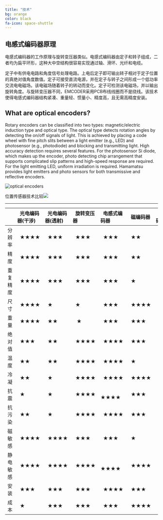 ```yaml
---
title: "技术"
bg: orange
color: black
fa-icon: space-shuttle
---
```




## 电感式编码器原理

电感式编码器的工作原理与旋转变压器类似。电感式编码器由定子和转子组成，二者均为扁平环形，这种大中空结构很容易实现通过轴、滑环、光纤和电缆。

定子中有供电电路和角度信号处理电路。上电后定子即可输出转子相对于定子位置的真绝对值角度数值。定子可接受直流电源，并在定子与转子之间形成一个低功率交流电电磁场。该电磁场随着转子的转动而变化。定子可检测该电磁场，并以输出旋转角度。与旋转变压器不同，EMCODER采用PCB布线线圈而不是绕线。该技术使得电感式编码器结构紧凑、重量轻、惯量小、精度高，且无需高精度安装。

## What are optical encoders?

Rotary encoders can be classified into two types: magnetic/electric induction type and optical type. The optical type detects rotation angles by detecting the on/off signals of light. This is achieved by placing a code wheel with fine pitch slits between a light emitter (e.g., LED) and photosensor (e.g., photodiode) and blocking and transmitting light.
High accuracy detection requires several features. For the photosensor Si diode, which makes up the encoder, photo detecting chip arrangement that supports complicated slip patterns and high-speed response are required. For the light emitting LED, uniform irradiation is required. Hamamatsu provides light emitters and photo sensors for both transmissive and reflective encoders.

![optical encoders](https://www.hamamatsu.com/sp/ssd/application/encoder/encoder0_en.jpg)

位置传感器技术比较![](https://www.celeramotion.com/zettlex/wp-content/uploads/sites/7/2019/07/Position-sensors-Technology-comparison.jpg)



<style> table { margin: auto; } </style>


-------------------------

|               |&nbsp;&nbsp;光电编码器(干涉) | &nbsp;&nbsp;光电编码器(透射) | &nbsp;&nbsp;旋转变压器 | &nbsp;&nbsp;电感式编码器 | &nbsp;&nbsp;磁编码器 | &nbsp;&nbsp;电容式编码器 |
| :-----------: | :-------------------- | :----------------- | :---- | :----------- | :------- | :----------- |
|    分辨率     |    &nbsp;&nbsp;★★★★         |       &nbsp;&nbsp;★★★        | &nbsp;&nbsp;★★★ |    &nbsp;&nbsp;★★★    |  &nbsp;&nbsp;★★   |    &nbsp;&nbsp;★★★  |
|     精度      |           &nbsp;&nbsp;★★★★           |         &nbsp;&nbsp;★★★       |   &nbsp;&nbsp;★★★   |      &nbsp;&nbsp;★★★    |    &nbsp;&nbsp;★★   |      &nbsp;&nbsp;★★★    |
|   重复精度    |&nbsp;&nbsp;★★★★           |         &nbsp;&nbsp;★★★       |   &nbsp;&nbsp;★★★   |      &nbsp;&nbsp;★★★    |    &nbsp;&nbsp;★     |      &nbsp;&nbsp;★★★    |
|     尺寸      |&nbsp;&nbsp;★★★★           |         &nbsp;&nbsp;★          |   &nbsp;&nbsp;★   |      &nbsp;&nbsp;★★★    |  &nbsp;&nbsp;★★★★   |      &nbsp;&nbsp;★★★    |
|     重量      |&nbsp;&nbsp;★★★★           |         &nbsp;&nbsp;★★        |  &nbsp;&nbsp; ★   |      &nbsp;&nbsp;★★★    |    &nbsp;&nbsp;★★★   |      &nbsp;&nbsp;★★★★    |
|    绝对值     |&nbsp;&nbsp;★★★           |         &nbsp;&nbsp;★★        |   &nbsp;&nbsp;★★★★   |      &nbsp;&nbsp;★★★★    |    &nbsp;&nbsp;★★★   |      &nbsp;&nbsp;★★★    |
|     温度      |&nbsp;&nbsp;★★           |         &nbsp;&nbsp;★★        |   &nbsp;&nbsp;★★★★   |      &nbsp;&nbsp;★★★★    |    &nbsp;&nbsp;★     |      &nbsp;&nbsp;★★★    |
| 冷凝 |&nbsp;&nbsp;★★           |         &nbsp;&nbsp;★          |   &nbsp;&nbsp;★★★★   |      &nbsp;&nbsp;★★★★    |  &nbsp;&nbsp;★★★★   |      &nbsp;&nbsp;★       |
|     抗震      |&nbsp;&nbsp;★           |         &nbsp;&nbsp;★          |   &nbsp;&nbsp;★★★★   |     &nbsp;&nbsp; ★★★★    |    &nbsp;&nbsp;★★★   |      &nbsp;&nbsp;★★    |
| 抗污染 |&nbsp;&nbsp;★★           |         &nbsp;&nbsp;★          |   &nbsp;&nbsp;★★★★   |      &nbsp;&nbsp;★★★★    |    &nbsp;&nbsp;★★★   |      &nbsp;&nbsp;★★★    |
|    磁敏感     |&nbsp;&nbsp;★★★★           |         &nbsp;&nbsp;★★★★      |   &nbsp;&nbsp;★★★   |      &nbsp;&nbsp;★★★    |    &nbsp;&nbsp;★     |      &nbsp;&nbsp;★★★★    |
|   静电敏感    |&nbsp;&nbsp;★★★★           |         &nbsp;&nbsp;★★★★      |   &nbsp;&nbsp;★★★★   |     &nbsp;&nbsp; ★★★★    |  &nbsp;&nbsp;★★★★   |      &nbsp;&nbsp;★       |
|     安装      |&nbsp;&nbsp;★★★           |         &nbsp;&nbsp;★★★      |   &nbsp;&nbsp;★★★   |      &nbsp;&nbsp;★★★★    |    &nbsp;&nbsp;★★★   |      &nbsp;&nbsp;★       |
|     成本      |&nbsp;&nbsp;★           | &nbsp;&nbsp;★★★      |   &nbsp;&nbsp;★★★   |&nbsp;&nbsp;★★★    |&nbsp;&nbsp;★★★★   |&nbsp;&nbsp;★★★    |


